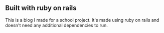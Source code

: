 ## Built with ruby on rails
This is a blog I made for a school project. It's made using ruby on rails and doesn't need any additional dependencies to run.
